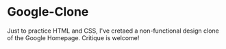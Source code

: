 # Google-Clone
Just to practice HTML and CSS, I've cretaed a non-functional design clone of the Google Homepage. Critique is welcome!
